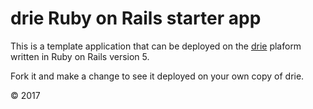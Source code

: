 # drie Ruby on Rails starter app

This is a template application that can be deployed on the [drie](https://www.drie.co) plaform written in Ruby on Rails version 5.

Fork it and make a change to see it deployed on your own copy of drie. 

&copy; 2017
